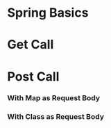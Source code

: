 # Spring Basics

# Get Call

# Post Call

### With Map as Request Body


### With Class as Request Body

```json

```

